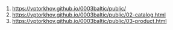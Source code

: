 1. <https://vptorkhov.github.io/0003baltic/public/>
2. <https://vptorkhov.github.io/0003baltic/public/02-catalog.html>
3. <https://vptorkhov.github.io/0003baltic/public/03-product.html>
 
